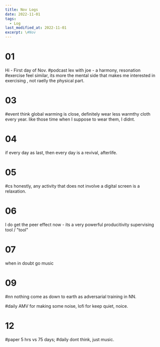 ```yaml
---
title: Nov Logs
date: 2022-11-01
tags:
  - Log
last_modified_at: 2022-11-01
excerpt: \#Nov 
---
```


# 01

Hi - First day of Nov.
\#podcast lex with joe - a harmony, resonation
\#exercise feel similar, its more the mental side that makes me interested in exercising , not raelly the physical part.



# 03

\#event think global warming is close, definitely wear less warmthy cloth every year. like those time when I suppose to wear them, I didnt.

# 04

if every day as last, then every day is a revival, afterlife.

# 05

\#cs honestly, any activity that does not involve a digital screen is a relaxation.

# 06 

I do get the peer effect now - its a very powerful producitivity supervising tool / "tool"

# 07

when in doubt go music

# 09 

\#nn nothing come as down to earth as adversarial training in NN.

\#daily AMV for making some noise, lofi for keep quiet, noice.

# 12 

\#paper 5 hrs vs 75 days; 
\#daily dont think, just music.